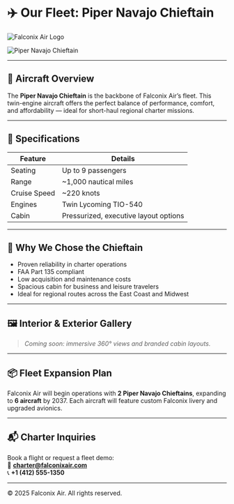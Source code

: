 # ✈️ Our Fleet: Piper Navajo Chieftain

![Falconix Air Logo](assets/logo-falconix.png)

![Piper Navajo Chieftain](https://www.aircharterserviceusa.com/aircraft-guide/private/piper-usa/piperpa-31navajochieftain)

---

## 🛫 Aircraft Overview

The **Piper Navajo Chieftain** is the backbone of Falconix Air’s fleet. This twin-engine aircraft offers the perfect balance of performance, comfort, and affordability — ideal for short-haul regional charter missions.

---

## 📐 Specifications

| Feature | Details |
|--------|---------|
| Seating | Up to 9 passengers |
| Range | ~1,000 nautical miles |
| Cruise Speed | ~220 knots |
| Engines | Twin Lycoming TIO-540 |
| Cabin | Pressurized, executive layout options |

---

## 🧠 Why We Chose the Chieftain

- Proven reliability in charter operations
- FAA Part 135 compliant
- Low acquisition and maintenance costs
- Spacious cabin for business and leisure travelers
- Ideal for regional routes across the East Coast and Midwest

---

## 🖼️ Interior & Exterior Gallery

> _Coming soon: immersive 360° views and branded cabin layouts._

---

## 📦 Fleet Expansion Plan

Falconix Air will begin operations with **2 Piper Navajo Chieftains**, expanding to **6 aircraft** by 2037. Each aircraft will feature custom Falconix livery and upgraded avionics.

---

## 📬 Charter Inquiries

Book a flight or request a fleet demo:  
📧 **charter@falconixair.com**  
📞 **+1 (412) 555-1350**

---

© 2025 Falconix Air. All rights reserved.
